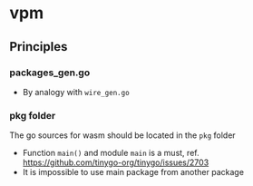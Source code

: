 # vpm

## Principles

### packages_gen.go

- By analogy with `wire_gen.go`

### pkg folder

The go sources for wasm should be located in the `pkg` folder

- Function `main()` and module `main` is a must, ref. https://github.com/tinygo-org/tinygo/issues/2703
- It is impossible to use main package from another package

